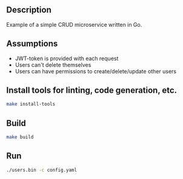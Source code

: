 ## Description

Example of a simple CRUD microservice written in Go.



## Assumptions

- JWT-token is provided with each request
- Users can't delete themselves
- Users can have permissions to create/delete/update other users



## Install tools for linting, code generation, etc.

```bash
make install-tools
```



## Build

```bash
make build
```



## Run

```bash
./users.bin -c config.yaml
```

